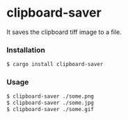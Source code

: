 # clipboard-saver
It saves the clipboard tiff image to a file.

### Installation

```bash
$ cargo install clipboard-saver
```

### Usage

```bash
$ clipboard-saver ./some.png
$ clipboard-saver ./some.jpg
$ clipboard-saver ./some.gif
```